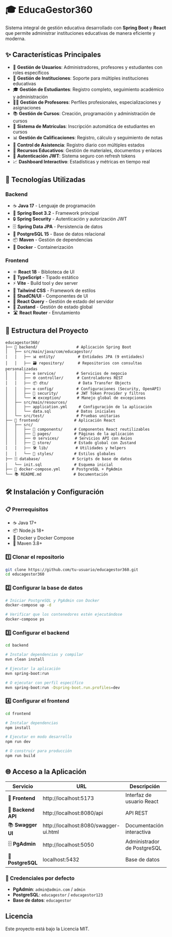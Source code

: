 # 🎓 EducaGestor360

Sistema integral de gestión educativa desarrollado con **Spring Boot** y **React** que permite administrar instituciones educativas de manera eficiente y moderna.

## ✨ Características Principales

- 👥 **Gestión de Usuarios**: Administradores, profesores y estudiantes con roles específicos
- 🏫 **Gestión de Instituciones**: Soporte para múltiples instituciones educativas
- 🎓 **Gestión de Estudiantes**: Registro completo, seguimiento académico y administración
- 👨‍🏫 **Gestión de Profesores**: Perfiles profesionales, especializaciones y asignaciones
- 📚 **Gestión de Cursos**: Creación, programación y administración de cursos
- 📝 **Sistema de Matrículas**: Inscripción automática de estudiantes en cursos
- 📊 **Gestión de Calificaciones**: Registro, cálculo y seguimiento de notas
- 📅 **Control de Asistencia**: Registro diario con múltiples estados
- 📁 **Recursos Educativos**: Gestión de materiales, documentos y enlaces
- 🔐 **Autenticación JWT**: Sistema seguro con refresh tokens
- 📈 **Dashboard Interactivo**: Estadísticas y métricas en tiempo real

## 🚀 Tecnologías Utilizadas

### Backend

- ☕ **Java 17** - Lenguaje de programación
- 🍃 **Spring Boot 3.2** - Framework principal
- 🔒 **Spring Security** - Autenticación y autorización JWT
- 🗄️ **Spring Data JPA** - Persistencia de datos
- 🐘 **PostgreSQL 15** - Base de datos relacional
- 📦 **Maven** - Gestión de dependencias
- 🐳 **Docker** - Containerización

### Frontend

- ⚛️ **React 18** - Biblioteca de UI
- 📘 **TypeScript** - Tipado estático
- ⚡ **Vite** - Build tool y dev server
- 🎨 **Tailwind CSS** - Framework de estilos
- 🧩 **ShadCN/UI** - Componentes de UI
- 🔄 **React Query** - Gestión de estado del servidor
- 🐻 **Zustand** - Gestión de estado global
- 🛣️ **React Router** - Enrutamiento

## 📁 Estructura del Proyecto

```
educagestor360/
├── 🔧 backend/                 # Aplicación Spring Boot
│   ├── src/main/java/com/educagestor/
│   │   ├── 📊 entity/          # Entidades JPA (9 entidades)
│   │   ├── 🗃️ repository/      # Repositorios con consultas personalizadas
│   │   ├── ⚙️ service/         # Servicios de negocio
│   │   ├── 🌐 controller/      # Controladores REST
│   │   ├── 📦 dto/             # Data Transfer Objects
│   │   ├── ⚙️ config/          # Configuraciones (Security, OpenAPI)
│   │   ├── 🔐 security/        # JWT Token Provider y filtros
│   │   └── ❌ exception/       # Manejo global de excepciones
│   ├── src/main/resources/
│   │   ├── application.yml     # Configuración de la aplicación
│   │   └── data.sql           # Datos iniciales
│   └── src/test/              # Pruebas unitarias
├── 🎨 frontend/               # Aplicación React
│   ├── src/
│   │   ├── 🧩 components/     # Componentes React reutilizables
│   │   ├── 📄 pages/          # Páginas de la aplicación
│   │   ├── 🌐 services/       # Servicios API con Axios
│   │   ├── 🐻 store/          # Estado global con Zustand
│   │   ├── 🛠️ lib/            # Utilidades y helpers
│   │   └── 🎨 styles/         # Estilos globales
├── 🗄️ database/              # Scripts de base de datos
│   └── init.sql              # Esquema inicial
├── 🐳 docker-compose.yml     # PostgreSQL + PgAdmin
└── 📚 README.md              # Documentación
```

## 🛠️ Instalación y Configuración

### 📋 Prerrequisitos

- ☕ Java 17+
- 📦 Node.js 18+
- 🐳 Docker y Docker Compose
- 🔧 Maven 3.8+

### 1️⃣ Clonar el repositorio

```bash
git clone https://github.com/tu-usuario/educagestor360.git
cd educagestor360
```

### 2️⃣ Configurar la base de datos

```bash
# Iniciar PostgreSQL y PgAdmin con Docker
docker-compose up -d

# Verificar que los contenedores estén ejecutándose
docker-compose ps
```

### 3️⃣ Configurar el backend

```bash
cd backend

# Instalar dependencias y compilar
mvn clean install

# Ejecutar la aplicación
mvn spring-boot:run

# O ejecutar con perfil específico
mvn spring-boot:run -Dspring-boot.run.profiles=dev
```

### 4️⃣ Configurar el frontend

```bash
cd frontend

# Instalar dependencias
npm install

# Ejecutar en modo desarrollo
npm run dev

# O construir para producción
npm run build
```

## 🌐 Acceso a la Aplicación

| Servicio           | URL                                   | Descripción                 |
| ------------------ | ------------------------------------- | --------------------------- |
| 🎨 **Frontend**    | http://localhost:5173                 | Interfaz de usuario React   |
| 🔧 **Backend API** | http://localhost:8080/api             | API REST                    |
| 📚 **Swagger UI**  | http://localhost:8080/swagger-ui.html | Documentación interactiva   |
| 🗄️ **PgAdmin**     | http://localhost:5050                 | Administrador de PostgreSQL |
| 🐘 **PostgreSQL**  | localhost:5432                        | Base de datos               |

### 🔑 Credenciales por defecto

- **PgAdmin**: `admin@admin.com` / `admin`
- **PostgreSQL**: `educagestor` / `educagestor123`
- **Base de datos**: `educagestor`

## Licencia

Este proyecto está bajo la Licencia MIT.
